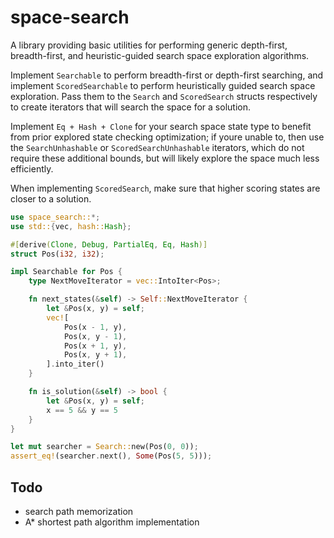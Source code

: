 # space-search

A library providing basic utilities for performing generic depth-first, breadth-first, and heuristic-guided search space exploration algorithms.

Implement `Searchable` to perform breadth-first or depth-first searching, and implement `ScoredSearchable` to perform heuristically guided search space exploration. Pass them to the `Search` and `ScoredSearch` structs respectively to create iterators that will search the space for a solution.

Implement `Eq + Hash + Clone` for your search space state type to benefit from prior explored state checking optimization; if youre unable to, then use the `SearchUnhashable` or `ScoredSearchUnhashable` iterators, which do not require these additional bounds, but will likely explore the space much less efficiently.

When implementing `ScoredSearch`, make sure that higher scoring states are closer to a solution.

```rust
use space_search::*;
use std::{vec, hash::Hash};

#[derive(Clone, Debug, PartialEq, Eq, Hash)]
struct Pos(i32, i32);

impl Searchable for Pos {
    type NextMoveIterator = vec::IntoIter<Pos>;

    fn next_states(&self) -> Self::NextMoveIterator {
        let &Pos(x, y) = self;
        vec![
            Pos(x - 1, y),
            Pos(x, y - 1),
            Pos(x + 1, y),
            Pos(x, y + 1),
        ].into_iter()
    }

    fn is_solution(&self) -> bool {
        let &Pos(x, y) = self;
        x == 5 && y == 5
    }
}

let mut searcher = Search::new(Pos(0, 0));
assert_eq!(searcher.next(), Some(Pos(5, 5)));
```

## Todo

* search path memorization
* A* shortest path algorithm implementation